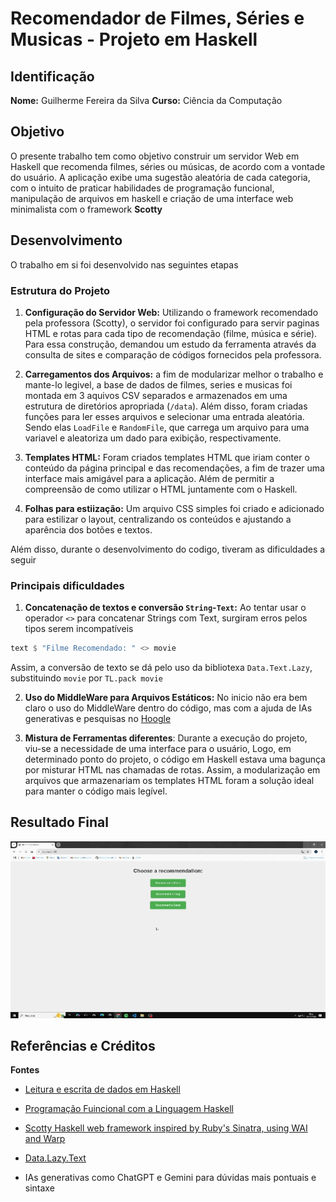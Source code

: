 # Recomendador de Filmes, Séries e Musicas - Projeto em Haskell

## Identificação
**Nome:** Guilherme Fereira da Silva
**Curso:** Ciência da Computação

## Objetivo
O presente trabalho tem como objetivo construir um servidor Web em Haskell que recomenda filmes, séries ou músicas, de acordo com a vontade do usuário. A aplicação exibe uma sugestão aleatória de cada categoria, com o intuito de praticar habilidades de programação funcional, manipulação de arquivos em haskell e criação de uma interface web minimalista com o framework **Scotty**

## Desenvolvimento
O trabalho em si foi desenvolvido nas seguintes etapas
### Estrutura do Projeto
1. **Configuração do Servidor Web:** Utilizando o framework recomendado pela professora (Scotty), o servidor foi configurado para servir paginas HTML e rotas para cada tipo de recomendação (filme, música e série). Para essa construção, demandou um estudo da ferramenta através da consulta de sites e comparação de códigos fornecidos pela professora.

2. **Carregamentos dos Arquivos:** a fim de modularizar melhor o trabalho e mante-lo legivel, a base de dados de filmes, series e musicas foi montada em 3 aquivos CSV separados e armazenados em uma estrutura de diretórios apropriada (`/data`). Além disso, foram criadas funções para ler esses arquivos e selecionar uma entrada aleatória. Sendo elas `LoadFile` e `RandomFile`, que carrega um arquivo para uma variavel e aleatoriza um dado para exibição, respectivamente. 

3. **Templates HTML:** Foram criados templates HTML que iriam conter o conteúdo da página principal e das recomendações, a fim de trazer uma interface mais amigável para a aplicação. Além de permitir a compreensão de como utilizar o HTML juntamente com o Haskell. 

4. **Folhas para estiização:** Um arquivo CSS simples foi criado e adicionado para estilizar o layout, centralizando os conteúdos e ajustando a aparência dos botões e textos.

Além disso, durante o desenvolvimento do codigo, tiveram as dificuldades a seguir
### Principais dificuldades 
1.  **Concatenação de textos e conversão `String`-`Text`:** Ao tentar usar o operador `<>` para concatenar Strings com Text, surgiram erros pelos tipos serem incompatíveis
```hs
text $ "Filme Recomendado: " <> movie
```
Assim, a conversão de texto se dá pelo uso da bibliotexa `Data.Text.Lazy`, substituindo `movie` por `TL.pack movie`

2. **Uso do MiddleWare para Arquivos Estáticos:** No inicio não era bem claro o uso do MiddleWare dentro do código, mas com a ajuda de IAs generativas e pesquisas no [Hoogle](https://hoogle.haskell.org/) 

3. **Mistura de Ferramentas diferentes**: Durante a execução do projeto, viu-se a necessidade de uma interface para o usuário, Logo, em determinado ponto do projeto, o código em Haskell estava uma bagunça por misturar HTML nas chamadas de rotas. Assim, a modularização em arquivos que armazenariam os templates HTML foram a solução ideal para manter o código mais legível.

## Resultado Final

![example](video/animation.gif)

## Referências e Créditos

**Fontes**
- [Leitura e escrita de dados em Haskell](https://kuniga.wordpress.com/2012/06/17/leitura-e-escrita-de-dados-em-haskell/)

- [Programação Fuincional com a Linguagem Haskell](https://www.facom.ufu.br/~madriana/PF/tutorial_avancado.pdf)

- [Scotty Haskell web framework inspired by Ruby's Sinatra, using WAI and Warp](https://hackage.haskell.org/package/scotty)

- [Data.Lazy.Text](https://hackage.haskell.org/package/text-2.1.2/docs/Data-Text-Lazy.html)

- IAs generativas como ChatGPT e Gemini para dúvidas mais pontuais e sintaxe
